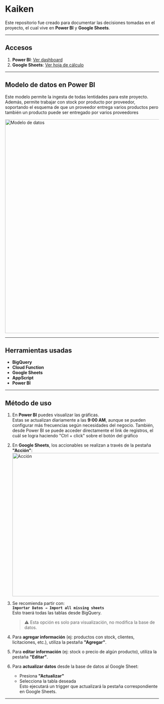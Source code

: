 # Kaiken

Este repositorio fue creado para documentar las decisiones tomadas en el proyecto, el cual vive en **Power BI** y **Google Sheets**.

---

## Accesos

1. **Power BI**: [Ver dashboard](https://app.powerbi.com/view?r=eyJrIjoiMjUyNTlmMzEtMGY4Zi00YjUyLWIxZTYtNWVlZmM3OTg5ZmY5IiwidCI6IjJmMmEwYjI0LWJlYjEtNGE4NS04YTA4LTU4OGNlZWNmNzFkZiJ9)
2. **Google Sheets**: [Ver hoja de cálculo](https://docs.google.com/spreadsheets/d/1e5UGdGPaFLLPG9J4WAKXL7illtta3jfWE2QCHe4-JtM/edit?gid=2143003523#gid=2143003523)

---

## Modelo de datos en Power BI
Este modelo permite la ingesta de todas lentidades para este proyecto. Además, permite trabajar con stock por producto por proveedor, soportando el esquema de que un proveedor entrega varios productos pero también un producto puede ser entregado por varios proveedores

<img width="787" height="698" alt="Modelo de datos" src="https://github.com/user-attachments/assets/fc032b0f-5de6-4acd-96ba-c0c1f2bcc694" />

---

## Herramientas usadas

- **BigQuery**
- **Cloud Function**
- **Google Sheets**
- **AppScript**
- **Power BI**

---

## Método de uso

1. En **Power BI** puedes visualizar las gráficas.  
   Estas se actualizan diariamente a las **9:00 AM**, aunque se pueden configurar más frecuencias según necesidades del negocio.
   También, desde Power BI se puede acceder directamente el link de registros, el cuál se logra haciendo "Ctrl + click" sobre el botón del gráfico

3. En **Google Sheets**, los accionables se realizan a través de la pestaña **"Acción"**:  
   <img width="1332" height="468" alt="Acción" src="https://github.com/user-attachments/assets/e152a1d7-e7ef-4704-a7b4-2d0c938e53bc" />

4. Se recomienda partir con:  
   **`Importar Datos → Import all missing sheets`**  
   Esto traerá todas las tablas desde BigQuery.  
   > ⚠️ Esta opción es solo para visualización, no modifica la base de datos.

5. Para **agregar información** (ej: productos con stock, clientes, licitaciones, etc.), utiliza la pestaña **"Agregar"**.

6. Para **editar información** (ej: stock o precio de algún producto), utiliza la pestaña **"Editar"**.

7. Para **actualizar datos** desde la base de datos al Google Sheet:  
   - Presiona **"Actualizar"**  
   - Selecciona la tabla deseada  
   Esto ejecutará un trigger que actualizará la pestaña correspondiente en Google Sheets.

---
